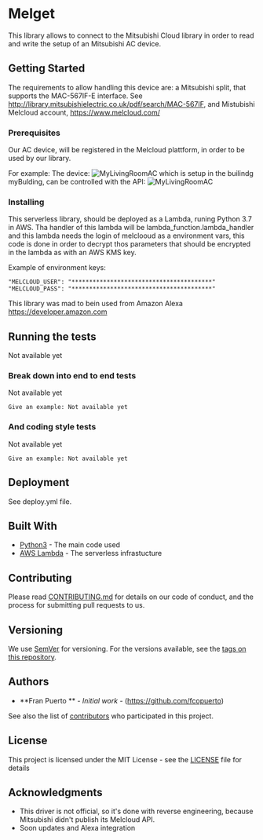 # Melget 

This library allows to connect to the Mitsubishi Cloud library in order to read and write the setup of an 
Mitsubishi AC device. 

## Getting Started

The requirements to allow handling this device are: a Mitsubishi split, that supports the MAC-567IF-E interface.
See http://library.mitsubishielectric.co.uk/pdf/search/MAC-567IF, and Mistubishi Melcloud account, https://www.melcloud.com/ 

### Prerequisites

Our AC device, will be registered in the Melcloud plattform, in order to be used by our library.

For example:
The device:
![MyLivingRoomAC](https://fcopuerto.github.io/docs/melget/MyLivingRoom.png) which is setup in the builindg myBulding, can be controlled with the API:
![MyLivingRoomAC](https://fcopuerto.github.io/docs/melget/MyLivingRoomAC_Details.png)


### Installing

This serverless library, should be deployed as a Lambda, runing Python 3.7 in AWS. 
Tha handler of this lambda will be lambda_function.lambda_handler and this lambda needs the login of melclooud as
a environment vars, this code is done in order to decrypt thos parameters that should be encrypted in the lambda as with an AWS KMS key.

Example of environment keys:
```
"MELCLOUD_USER": "****************************************"
"MELCLOUD_PASS": "****************************************"
```

This library was mad to bein used from Amazon Alexa https://developer.amazon.com

## Running the tests

Not available yet

### Break down into end to end tests

Not available yet

```
Give an example: Not available yet
```

### And coding style tests

Not available yet

```
Give an example: Not available yet
```

## Deployment

See deploy.yml file.

## Built With

* [Python3](https://docs.python.org/release/3.7.3/) - The main code used
* [AWS Lambda](https://aws.amazon.com/es/lambda/) - The serverless infrastucture


## Contributing

Please read [CONTRIBUTING.md](https://gist.github.com/PurpleBooth/b24679402957c63ec426) for details on our code of conduct, and the process for submitting pull requests to us.

## Versioning

We use [SemVer](http://semver.org/) for versioning. For the versions available, see the [tags on this repository](https://github.com/your/project/tags). 

## Authors

* **Fran Puerto ** - *Initial work* - (https://github.com/fcopuerto)

See also the list of [contributors](https://github.com/fcopuerto/melget/contributors) who participated in this project.

## License

This project is licensed under the MIT License - see the [LICENSE](LICENSE) file for details

## Acknowledgments

* This driver is not official, so it's done with reverse engineering, because Mitsubishi didn't publish its Melcloud API.
* Soon updates and Alexa integration

